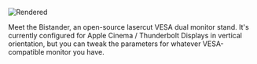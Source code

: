 ![Rendered](https://dl.dropboxusercontent.com/s/blz38t02rg5kkhh/bistander_animation.gif)

Meet the Bistander, an open-source lasercut VESA dual monitor stand. It's currently configured for Apple Cinema / Thunderbolt Displays in vertical orientation, but you can tweak the parameters for whatever VESA-compatible monitor you have.